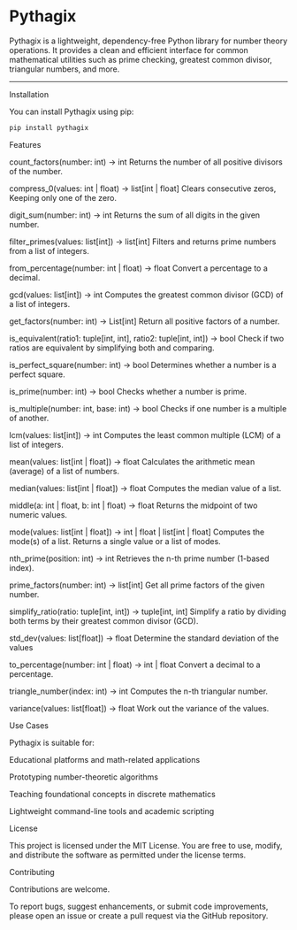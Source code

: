 # Pythagix

Pythagix is a lightweight, dependency-free Python library for number theory operations.
It provides a clean and efficient interface for common mathematical utilities such as prime checking, greatest common divisor, triangular numbers, and more.

---


Installation

You can install Pythagix using pip:

```bash
pip install pythagix
```


Features

count_factors(number: int) -> int
Returns the number of all positive divisors of the number.

compress_0(values: int | float) -> list[int | float]
Clears consecutive zeros, Keeping only one of the zero.

digit_sum(number: int) -> int
Returns the sum of all digits in the given number.

filter_primes(values: list[int]) -> list[int]
Filters and returns prime numbers from a list of integers.

from_percentage(number: int | float) -> float
Convert a percentage to a decimal.

gcd(values: list[int]) -> int
Computes the greatest common divisor (GCD) of a list of integers.

get_factors(number: int) -> List[int]
Return all positive factors of a number.

is_equivalent(ratio1: tuple[int, int], ratio2: tuple[int, int]) -> bool
Check if two ratios are equivalent by simplifying both and comparing.

is_perfect_square(number: int) -> bool
Determines whether a number is a perfect square.

is_prime(number: int) -> bool
Checks whether a number is prime.

is_multiple(number: int, base: int) -> bool
Checks if one number is a multiple of another.

lcm(values: list[int]) -> int
Computes the least common multiple (LCM) of a list of integers.

mean(values: list[int | float]) -> float
Calculates the arithmetic mean (average) of a list of numbers.

median(values: list[int | float]) -> float
Computes the median value of a list.

middle(a: int | float, b: int | float) -> float
Returns the midpoint of two numeric values.

mode(values: list[int | float]) -> int | float | list[int | float]
Computes the mode(s) of a list. Returns a single value or a list of modes.

nth_prime(position: int) -> int
Retrieves the n-th prime number (1-based index).

prime_factors(number: int) -> list[int]
Get all prime factors of the given number.

simplify_ratio(ratio: tuple[int, int]) -> tuple[int, int]
Simplify a ratio by dividing both terms by their greatest common divisor (GCD).

std_dev(values: list[float]) -> float
Determine the standard deviation of the values

to_percentage(number: int | float) -> int | float
Convert a decimal to a percentage.

triangle_number(index: int) -> int
Computes the n-th triangular number.

variance(values: list[float]) -> float
Work out the variance of the values.

Use Cases

Pythagix is suitable for:

Educational platforms and math-related applications

Prototyping number-theoretic algorithms

Teaching foundational concepts in discrete mathematics

Lightweight command-line tools and academic scripting


License

This project is licensed under the MIT License.
You are free to use, modify, and distribute the software as permitted under the license terms.

Contributing

Contributions are welcome.

To report bugs, suggest enhancements, or submit code improvements, please open an issue or create a pull request via the GitHub repository.
